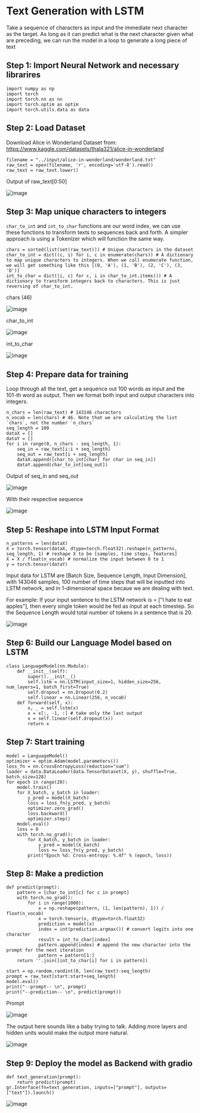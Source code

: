 # Text Generation with LSTM

Take a sequence of characters as input and the immediate next character as the target. As long as it can predict what is the next character given what are preceding, we can run the model in a loop to generate a long piece of text

## Step 1: Import Neural Network and necessary librarires
```
import numpy as np
import torch
import torch.nn as nn
import torch.optim as optim
import torch.utils.data as data
```

## Step 2: Load Dataset
Download Alice in Wonderland Dataset from: https://www.kaggle.com/datasets/thala321/alice-in-wonderland

```
filename = "../input/alice-in-wonderland/wonderland.txt"
raw_text = open(filename, 'r', encoding='utf-8').read()
raw_text = raw_text.lower()
```

Output of raw_text[0:50]

![image](https://github.com/hughiephan/DPL/assets/16631121/7a420ef1-3395-4fa7-bb81-2817161cbd52)

## Step 3: Map unique characters to integers
`char_to_int` and `int_to_char` functions are our word index, we can use these functions to transform texts to sequences back and forth. A simpler approach is using a Tokenizer which will function the same way.

```
chars = sorted(list(set(raw_text))) # Unique characters in the dataset
char_to_int = dict((c, i) for i, c in enumerate(chars)) # A dictionary to map unique characters to integers. When we call enumerate function, we will get something like this [(0, 'A'), (1, 'B'), (2, 'C'), (3, 'D')]
int_to_char = dict((i, c) for c, i in char_to_int.items()) # A dictionary to transform integers back to characters. This is just reversing of char_to_int.
```

chars (46)

![image](https://github.com/hughiephan/DPL/assets/16631121/25d54010-ccc6-4e42-a2a6-669cfef57c5c)

char_to_int

![image](https://github.com/hughiephan/DPL/assets/16631121/db4f7e07-eb25-4242-afee-88113fd216c5)

int_to_char

![image](https://github.com/hughiephan/DPL/assets/16631121/d0fd86fb-1c5c-43f7-a7bc-354be8fe9705)


## Step 4: Prepare data for training 

Loop through all the text, get a sequence out 100 words as input and the 101-th word as output. Then we format both input and output characters into integers.

```
n_chars = len(raw_text) # 143146 characters
n_vocab = len(chars) # 46. Note that we are calculating the list `chars`, not the number `n_chars`
seq_length = 100
dataX = []
dataY = []
for i in range(0, n_chars - seq_length, 1):
    seq_in = raw_text[i:i + seq_length]
    seq_out = raw_text[i + seq_length]
    dataX.append([char_to_int[char] for char in seq_in])
    dataY.append(char_to_int[seq_out])
```

Output of seq_in and seq_out

![image](https://github.com/hughiephan/DPL/assets/16631121/d26de4c5-e585-4e39-ab99-9e31c6b8a2a6)

With their respective sequence 

![image](https://github.com/hughiephan/DPL/assets/16631121/d73ec2da-4d6c-40ef-ad99-176aa6581d67)

## Step 5: Reshape into LSTM Input Format
```
n_patterns = len(dataX)
X = torch.tensor(dataX, dtype=torch.float32).reshape(n_patterns, seq_length, 1) # reshape X to be [samples, time steps, features]
X = X / float(n_vocab) # normalize the input between 0 to 1
y = torch.tensor(dataY)
```

Input data for LSTM are [Batch Size, Sequence Length, Input Dimension], with 143046 samples, 100 number of time steps that will be inputted into LSTM network, and in 1-dimensional space becaue we are dealing with text.

For example: If your input sentence to the LSTM network is = ["I hate to eat apples"], then every single token would be fed as input at each timestep. So the Sequence Length would total number of tokens in a sentence that is 20.

![image](https://github.com/hughiephan/DPL/assets/16631121/84703a36-b2c9-4b43-94d3-aa2e1f9297df)

## Step 6: Build our Language Model based on LSTM
```
class LanguageModel(nn.Module):
    def __init__(self):
        super().__init__()
        self.lstm = nn.LSTM(input_size=1, hidden_size=256, num_layers=1, batch_first=True)
        self.dropout = nn.Dropout(0.2)
        self.linear = nn.Linear(256, n_vocab)
    def forward(self, x):
        x, _ = self.lstm(x)
        x = x[:, -1, :] # take only the last output
        x = self.linear(self.dropout(x))
        return x
```

## Step 7: Start training
```
model = LanguageModel()
optimizer = optim.Adam(model.parameters())
loss_fn = nn.CrossEntropyLoss(reduction="sum")
loader = data.DataLoader(data.TensorDataset(X, y), shuffle=True, batch_size=128)
for epoch in range(20):
    model.train()
    for X_batch, y_batch in loader:
        y_pred = model(X_batch)
        loss = loss_fn(y_pred, y_batch)
        optimizer.zero_grad()
        loss.backward()
        optimizer.step()
    model.eval()
    loss = 0
    with torch.no_grad():
        for X_batch, y_batch in loader:
            y_pred = model(X_batch)
            loss += loss_fn(y_pred, y_batch)
        print("Epoch %d: Cross-entropy: %.4f" % (epoch, loss))
```

## Step 8: Make a prediction 

```
def predict(prompt):
    pattern = [char_to_int[c] for c in prompt]
    with torch.no_grad():
        for i in range(1000):
            x = np.reshape(pattern, (1, len(pattern), 1)) / float(n_vocab)
            x = torch.tensor(x, dtype=torch.float32)
            prediction = model(x)
            index = int(prediction.argmax()) # convert logits into one character
            result = int_to_char[index]
            pattern.append(index) # append the new character into the prompt for the next iteration
            pattern = pattern[1:]
    return ''.join([int_to_char[i] for i in pattern])

start = np.random.randint(0, len(raw_text)-seq_length)
prompt = raw_text[start:start+seq_length]
model.eval()
print("--prompt-- \n", prompt)
print("--prediction-- \n", predict(prompt))
```

Prompt

![image](https://github.com/hughiephan/DPL/assets/16631121/97e254b7-88f9-4da9-8269-4c2068799fe4)

The output here sounds like a baby trying to talk. Adding more layers and hidden units would make the output more natural.

![image](https://github.com/hughiephan/DPL/assets/16631121/de95b7f7-8602-4b10-9844-8e7f041f179b)

## Step 9: Deploy the model as Backend with gradio

```
def text_generation(prompt):
    return predict(prompt)
gr.Interface(fn=text_generation, inputs=["prompt"], outputs=["text"]).launch()
```

![image](https://github.com/hughiephan/DPL/assets/16631121/d3bce2ea-fa3d-4ca1-ba9f-fd8e4ff3bbf8)

